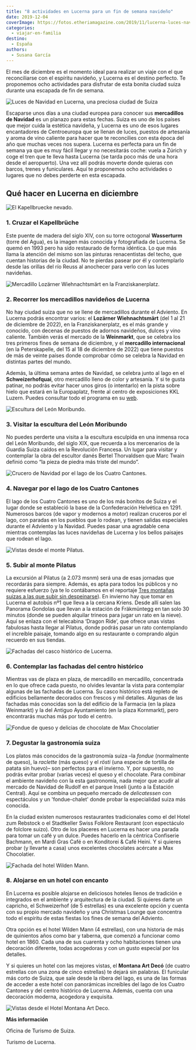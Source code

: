```yaml
---
title: "8 actividades en Lucerna para un fin de semana navideño"
date: 2019-12-04
coverImage: https://fotos.etheriamagazine.com/2019/11/lucerna-luces-navidad.jpg
categories: 
  - viajar-en-familia
destino: 
  - España
authors: 
  - Susana García
---
```


El mes de diciembre es el momento ideal para realizar un viaje con el que reconciliarse 
con el espíritu navideño, y Lucerna es el destino perfecto. Te proponemos ocho 
actividades para disfrutar de esta bonita ciudad suiza durante una escapada de fin de 
semana. 

![Luces de Navidad en Lucerna, una preciosa ciudad de Suiza](https://fotos.etheriamagazine.com/2019/11/lucerna-luces-navidad.jpg "© Luces de Navidad en Lucerna. STST-STTP/Jan Geerk")

Escaparse unos días a una ciudad europea para conocer sus **mercadillos de Navidad** es 
un planazo para estas fechas. Suiza es uno de los países que mejor cuida la estética 
navideña, y Lucerna es uno de esos lugares encantadores de Centroeuropa que se llenan de 
luces, puestos de artesanía y aroma de vino caliente para hacer que te reconcilies con 
esta época del año que muchas veces nos supera. Lucerna es perfecta para un fin de 
semana ya que es muy fácil llegar y no necesitarás coche: vuela a Zúrich y coge el tren 
que te lleva hasta Lucerna (se tarda poco más de una hora desde el aeropuerto). Una vez 
allí podrás moverte donde quieras con barcos, trenes y funiculares. Aquí te proponemos 
ocho actividades o lugares que no debes perderte en esta escapada. 

## Qué hacer en Lucerna en diciembre

![El Kapellbruecke nevado.](https://fotos.etheriamagazine.com/2019/11/Lucerna-puente.jpg "El Kapellbruecke nevado. © STST-STTP/Christof Schuerpf")

### 1\. Cruzar el Kapellbrüche

Este puente de madera del siglo XIV, con su torre octogonal **Wasserturm** (torre del 
Agua), es la imagen más conocida y fotografiada de Lucerna. Se quemó en 1993 pero ha 
sido restaurado de forma idéntica. Lo que más llama la atención del mismo son las 
pinturas renacentistas del techo, que cuentan historias de la ciudad. No te pierdas 
pasear por él y contemplarlo desde las orillas del río Reuss al anochecer para verlo con 
las luces navideñas. 

![Mercadillo Lozärner Wiehnachtsmärt en la Franziskanerplatz.](https://fotos.etheriamagazine.com/2019/11/Lucerna-mercadillo.jpg "Mercadillo Lozärner Wiehnachtsmärt en la Franziskanerplatz. © STST-STTP/Christof Schuerpf")

### 2\. Recorrer los mercadillos navideños de Lucerna

No hay ciudad suiza que no se llene de mercadillos durante el Adviento. En Lucerna 
podrás encontrar varios: el **Lozärner Wiehnachtsmärt** (del 1 al 21 de diciembre de 
2022), en la Franziskanerplatz, es el más grande y conocido, con decenas de puestos de 
adornos navideños, dulces y vino caliente. También verás el mercado de la **Weinmarkt**, 
que se celebra los tres primeros fines de semana de diciembre, y el **mercadillo 
internacional** (en la Peterskapelle, del 15 al 18 de diciembre de 2022) que tiene 
puestos de más de veinte países donde comprobar cómo se celebra la Navidad en distintas 
partes del mundo. 

Además, la última semana antes de Navidad, se celebra junto al lago en el 
**Schweizerhofquai**, otro mercadillo lleno de color y artesanía. Y si te gusta patinar, 
no podrás evitar hacer unos giros (o intentarlo) en la pista sobre hielo que estará en 
la Europaplatz, frente al centro de exposiciones KKL Luzern. Puedes consultar todo el 
programa en su [web](https://www.luzern.com/en/highlights/christmas-in-lucerne/christmas-markets/). 

![Escultura del León Moribundo.](https://fotos.etheriamagazine.com/2019/11/Lucerna-leon-moribundo.jpg "Escultura del León Moribundo. © SG")

### 3\. Visitar la escultura del León Moribundo

No puedes perderte una visita a la escultura esculpida en una inmensa roca del León 
Moribundo, del siglo XIX, que recuerda a los mercenarios de la Guardia Suiza caídos en 
la Revolución Francesa. Un lugar para visitar y contemplar la obra del escultor danés 
Bertel Thorvaldsen que Marc Twain definió como “la pieza de piedra más triste del 
mundo”. 

![Crucero de Navidad por el lago de los Cuatro Cantones.](https://fotos.etheriamagazine.com/2019/11/Lucerna-crucero-lago-navidad.jpg "Crucero de Navidad por el lago de los Cuatro Cantones. © SGV Luzern/Alexander Dietz")

### 4\. Navegar por el lago de los Cuatro Cantones

El lago de los Cuatro Cantones es uno de los más bonitos de Suiza y el lugar donde se 
estableció la base de la Confederación Helvética en 1291. Numerosos barcos (de vapor y 
modernos a motor) realizan cruceros por el lago, con paradas en los pueblos que lo 
rodean, y tienen salidas especiales durante el Adviento y la Navidad. Puedes pasar una 
agradable cena mientras contemplas las luces navideñas de Lucerna y los bellos paisajes 
que rodean el lago. 

![Vistas desde el monte Pilatus.](https://fotos.etheriamagazine.com/2019/11/Lucerna-pilatus-vistas.jpg "Vistas desde el monte Pilatus. © Pilatus-Bahnen/Rainer Eder")

### 5\. Subir al monte Pilatus

La excursión al Pilatus (a 2.073 msnm) será una de esas jornadas que recordarás para 
siempre. Además, es apta para todos los públicos y no requiere esfuerzo (ya te lo 
contábamos en el reportaje [Tres montañas suizas a las que subir sin 
despeinarse](https://etheriamagazine.com/2018/09/28/tres-montanas-suizas-a-las-que-subir-sin-despeinarse/)). 
En invierno hay que tomar en Lucerna el autobús nº1 que lleva a la cercana Kriens. Desde 
allí salen las Panorama Gondolas que llevan a la estación de Fräkmüntegg en tan solo 30 
minutos (donde se pueden alquilar trineos para jugar un rato en la nieve). Aquí se 
enlaza con el telecabina ‘Dragon Ride’, que ofrece unas vistas fabulosas hasta llegar al 
Pilatus, donde podrás pasar un rato contemplando el increíble paisaje, tomando algo en 
su restaurante o comprando algún recuerdo en sus tiendas. 

![Fachadas del casco histórico de Lucerna.](https://fotos.etheriamagazine.com/2019/11/lucerna-fachadas-centro.jpg "Fachadas del casco histórico de Lucerna. © SG")

### 6\. Contemplar las fachadas del centro histórico

Mientras vas de plaza en plaza, de mercadillo en mercadillo, concentrada en lo que 
ofrece cada puesto, no olvides levantar la vista para contemplar algunas de las fachadas 
de Lucerna. Su casco histórico está repleto de edificios bellamente decorados con 
frescos y mil detalles. Algunas de las fachadas más conocidas son la del edificio de la 
Farmacia (en la plaza Weinmarkt) y la del Antiguo Ayuntamiento (en la plaza Kornmarkt), 
pero encontrarás muchas más por todo el centro. 

![Fondue de queso y delicias de chocolate de Max Chocolatier](https://fotos.etheriamagazine.com/2019/11/Lucerna-gastronomia.jpg "Fondue de queso (©swiss-image.ch/Remy Steinegger) y delicias de chocolate de Max Chocolatier (©Switzerland Tourism chocolate/Andre Meier)")

### 7\. Degustar la gastronomía suiza

Los platos más conocidos de la gastronomía suiza –la _fondue_ (normalmente de queso), la 
_raclette_ (más queso) y el _rösti_ (una especie de tortilla de patata sin huevo)– son 
perfectos para el invierno. Y, por supuesto, no podrás evitar probar (varias veces) el 
queso y el chocolate. Para combinar el ambiente navideño con la esta gastronomía, nada 
mejor que acudir al mercado de Navidad de Rudolf en el parque Inseli (junto a la 
Estación Central). Aquí se combina un pequeño mercado de _delicatessen_ con espectáculos 
y un 'fondue-chalet' donde probar la especialidad suiza más conocida. 

En la ciudad existen numerosos restaurantes tradicionales como el del Hotel zum Rebstock 
o el Stadtkeller Swiss Folklore Restaurant (con espectáculo de folclore suizo). Otro de 
los placeres en Lucerna es hacer una parada para tomar un café y un dulce. Puedes 
hacerlo en la céntrica Confiserie Bachmann, en Mardi Gras Café o en Konditorei & Café 
Heini. Y si quieres probar (y llevarte a casa) unos excelentes chocolates acércate a Max 
Chocolatier. 

![Fachada del hotel Wilden Mann.](https://fotos.etheriamagazine.com/2019/11/Lucerna-hotel-wilden-mann.jpg "Fachada del © hotel Wilden Mann.")

### 8\. Alojarse en un hotel con encanto

En Lucerna es posible alojarse en deliciosos hoteles llenos de tradición e integrados en 
el ambiente y arquitectura de la ciudad. Si quieres darte un capricho, el Schweizerhof 
(de 5 estrellas) es una excelente opción y cuenta con su propio mercado navideño y una 
Christmas Lounge que concentra todo el espíritu de estas fiestas los fines de semana del 
Adviento. 

Otra opción es el hotel Wilden Mann (4 estrellas), con una historia de más de quinientos 
años como bar y taberna, que comenzó a funcionar como hotel en 1860. Cada una de sus 
cuarenta y ocho habitaciones tienen una decoración diferente, todas acogedoras y con un 
gusto especial por los detalles. 

Y si quieres un hotel con las mejores vistas, el **Montana Art Decó** (de cuatro 
estrellas con una zona de cinco estrellas) te dejará sin palabras. El funicular más 
corto de Suiza, que sale desde la ribera del lago, es una de las formas de acceder a 
este hotel con panorámicas increíbles del lago de los Cuatro Cantones y del centro 
histórico de Lucerna. Además, cuenta con una decoración moderna, acogedora y exquisita. 

![Vistas desde el Hotel Montana Art Deco.](https://fotos.etheriamagazine.com/2019/11/Lucerna-hotel-montana.jpg "Vistas desde el © Hotel Montana Art Deco.")

**Más información** 

Oficina de Turismo de Suiza. 

Turismo de Lucerna.
